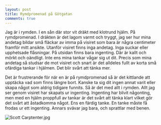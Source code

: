 ```yaml
---
layout: post
title: Rymdpromenad på Götgatan
comments: true
---
```

Jag är i rymden. I en sån där stor vit dräkt med klotrund hjälm. På rymdpromenad. I dräkten är det lagom varmt och tryggt, jag ser hur mina andetag bildar små fläckar av imma på visiret som bara är några centimeter framför mitt ansikte. Utanför visiret finns inga andetag. Inga suckar eller upphetsade flåsningar. På utsidan finns bara ingenting. Där är kallt och mörkt och oändligt. Inte ens mina tankar vågar sig ut dit. Precis som mina andetag så studsar de mot visiret och snart är det alldeles fullt av korta små ofärdiga tankar i hjälmen. Det blir svårt att tänka mer.

Det är frustrerande för när en är på rymdpromenad så är det kittlande att upptäcka vad som finns längre bort. Kanske ta sig dit ingen annat varit eller skapa något som aldrig tidigare funnits. Så är det med allt i rymden. Allt jag ser genom visiret har skapats ur ingenting. Ingenting har blivit någonting, men med en hjälm proppfull av tankar är det svårt att tänka klart vilket gör det svårt att åstadkomma något. Ens en färdig tanke. En tanke måste få frodas ur ett ingenting. Annars svävar jag bara, och sprattlar med benen. 

![Scott Carptenter.jpg](http://i.amz.mshcdn.com/rJvImt0o9m8toSyt059e46LKRL8=/950x534/filters:quality(90)/2013%2F10%2F11%2F5d%2FScottCarpen.189f2.jpg)


